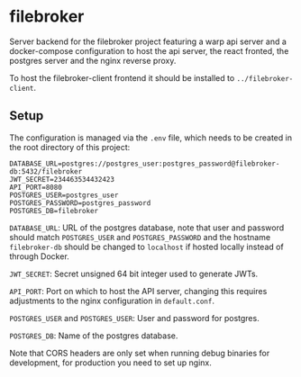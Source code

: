 # filebroker

Server backend for the filebroker project featuring a warp api server and a docker-compose configuration to host
the api server, the react fronted, the postgres server and the nginx reverse proxy.

To host the filebroker-client frontend it should be installed to `../filebroker-client`.

## Setup

The configuration is managed via the `.env` file, which needs to be created in the root directory of this project:
```text
DATABASE_URL=postgres://postgres_user:postgres_password@filebroker-db:5432/filebroker
JWT_SECRET=234463534432423
API_PORT=8080
POSTGRES_USER=postgres_user
POSTGRES_PASSWORD=postgres_password
POSTGRES_DB=filebroker
```
`DATABASE_URL`: URL of the postgres database, note that user and password should match `POSTGRES_USER` and `POSTGRES_PASSWORD`
and the hostname `filebroker-db` should be changed to `localhost` if hosted locally instead of through Docker.

`JWT_SECRET`: Secret unsigned 64 bit integer used to generate JWTs.

`API_PORT`: Port on which to host the API server, changing this requires adjustments to the nginx configuration in `default.conf`.

`POSTGRES_USER` and `POSTGRES_USER`: User and password for postgres.

`POSTGRES_DB`: Name of the postgres database.

Note that CORS headers are only set when running debug binaries for development, for production you need to set up nginx.
